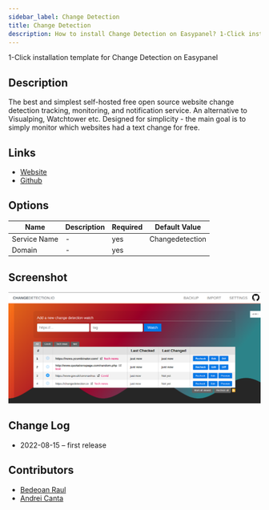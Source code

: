 ```yaml
---
sidebar_label: Change Detection
title: Change Detection
description: How to install Change Detection on Easypanel? 1-Click installation template for Change Detection on Easypanel
---
```


<!-- generated -->

1-Click installation template for Change Detection on Easypanel

## Description

The best and simplest self-hosted free open source website change detection tracking, monitoring, and notification service. An alternative to Visualping, Watchtower etc. Designed for simplicity - the main goal is to simply monitor which websites had a text change for free.

## Links

- [Website](https://changedetection.io)
- [Github](https://github.com/dgtlmoon/changedetection.io)

## Options

Name | Description | Required | Default Value
-|-|-|-
Service Name | - | yes | Changedetection
Domain | - | yes | 

## Screenshot

![Change Detection Screenshot](./screenshot.png)

## Change Log

- 2022-08-15 – first release

## Contributors

- [Bedeoan Raul](https://github.com/bedeoan)
- [Andrei Canta](https://github.com/deiucanta)

